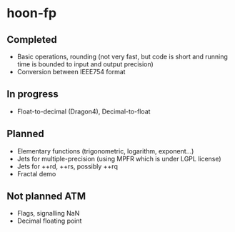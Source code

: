 # hoon-fp

## Completed

* Basic operations, rounding (not very fast, but code is short and running time is bounded to input and output precision)
* Conversion between IEEE754 format

## In progress

* Float-to-decimal (Dragon4), Decimal-to-float

## Planned

* Elementary functions (trigonometric, logarithm, exponent...)
* Jets for multiple-precision (using MPFR which is under LGPL license)
* Jets for ++rd, ++rs, possibly ++rq
* Fractal demo

## Not planned ATM

* Flags, signalling NaN
* Decimal floating point
